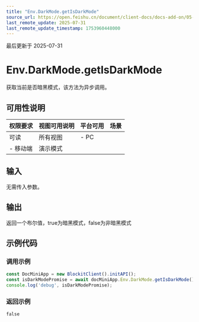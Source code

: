```yaml
---
title: "Env.DarkMode.getIsDarkMode"
source_url: https://open.feishu.cn/document/client-docs/docs-add-on/05-api-doc/env/DarkMode/Env.DarkMode.getIsDarkMode
last_remote_update: 2025-07-31
last_remote_update_timestamp: 1753960448000
---
```

最后更新于 2025-07-31

# Env.DarkMode.getIsDarkMode
获取当前是否暗黑模式，该方法为异步调用。

## 可用性说明

权限要求 | 视图可用说明 | 平台可用 | 场景
--- | --- | --- | ---
可读 | 所有视图 | - PC  
- 移动端 | 演示模式

## 输入

无需传入参数。

## 输出

返回一个布尔值，true为暗黑模式，false为非暗黑模式

## 示例代码

### 调用示例

```js
const DocMiniApp = new BlockitClient().initAPI();
const isDarkModePromise = await docMiniApp.Env.DarkMode.getIsDarkMode();
console.log('debug', isDarkModePromise);
```

### 返回示例

```
false
```
